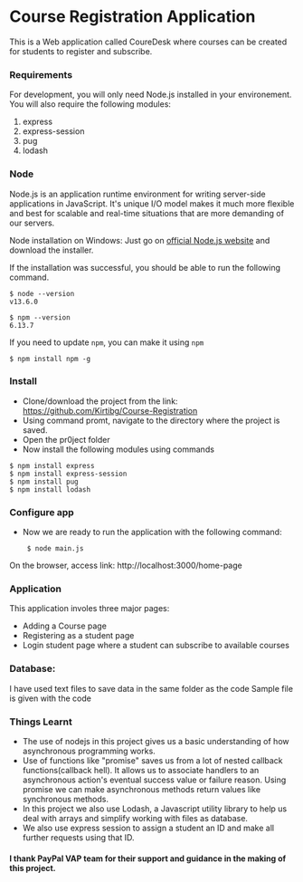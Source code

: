 # Course Registration Application

This is a Web application called CoureDesk where courses can be created for students to register and subscribe. 

### Requirements

For development, you will only need Node.js installed in your environement. You will also require the following modules:
1. express
2. express-session
3. pug
4. lodash 

### Node
Node.js is an application runtime environment for writing server-side applications in JavaScript. It's unique I/O model makes it much more flexible and best for scalable and real-time situations that are more demanding of our servers.

 Node installation on Windows:
  Just go on [official Node.js website](https://nodejs.org/) and download the installer.


If the installation was successful, you should be able to run the following command.

    $ node --version
    v13.6.0

    $ npm --version
    6.13.7

If you need to update `npm`, you can make it using `npm`

    $ npm install npm -g


### Install

   - Clone/download the project from the link: https://github.com/Kirtibg/Course-Registration
   - Using command promt, navigate to the directory where the project is saved.
   - Open the pr0ject folder 
   - Now install the following modules using commands
   
    $ npm install express
    $ npm install express-session
    $ npm install pug
    $ npm install lodash 





### Configure app

  - Now we are ready to run the application with the following command:

         $ node main.js
 
On the browser, access link: http://localhost:3000/home-page



### Application
This application involes three major pages:
   - Adding a Course page
   - Registering as a student page
   - Login student page where a student can subscribe to available courses
    
    
### Database:
   I have used text files to save data in the same folder as the code
   Sample file is given with the code
   
  
### Things Learnt
 - The use of nodejs in this project gives us a basic understanding of how asynchronous programming works.
 - Use of functions like "promise" saves us from a lot of nested callback functions(callback hell). It allows us to associate handlers to  an asynchronous action's eventual success value or failure reason. Using promise we can make asynchronous methods return values like synchronous methods.
 - In this project we also use Lodash, a Javascript utility library to help us deal with arrays and simplify working with files as database.
 - We also use express session to assign a student an ID and make all further requests using that ID.

    

   
#### I thank PayPal VAP team for their support and guidance in the making of this project.
